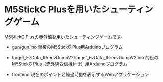 # M5StickC Plusを用いたシューティングゲーム

M5StickC Plusの赤外線を用いたシューティングゲームです。

- gun/gun.ino
銃役のM5StickC Plus用Arduinoプログラム

- target_EzData_IRrecvDumpV2/target_EzData_IRrecvDumpV2.ino
的役のM5StickC Plus（赤外線受信機付き）用Arduinoプログラム

- frontend
現在のポイントと経過時間を表示するWebアプリケーション
